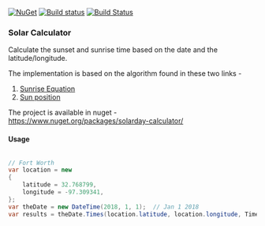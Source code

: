 [![NuGet](https://img.shields.io/nuget/v/FeatureToggle.svg)](https://www.nuget.org/packages/solarday-calculator)
[![Build status](https://ci.appveyor.com/api/projects/status/5di2f2f5qb6ccd6v?svg=true)](https://ci.appveyor.com/project/Siliconrob/solar-calculator)
[![Build Status](https://travis-ci.org/Siliconrob/solar-calculator.svg?branch=master)](https://travis-ci.org/Siliconrob/solar-calculator)

### Solar Calculator
Calculate the sunset and sunrise time based on the date and the latitude/longitude.

The implementation is based on the algorithm found in these two links -
1. [Sunrise Equation](https://en.wikipedia.org/wiki/Sunrise_equation)
2. [Sun position](http://aa.quae.nl/en/reken/zonpositie.html)

The project is available in nuget - https://www.nuget.org/packages/solarday-calculator/

#### Usage
```csharp

// Fort Worth
var location = new
{
	latitude = 32.768799,
	longitude = -97.309341,
};
var theDate = new DateTime(2018, 1, 1);  // Jan 1 2018          
var results = theDate.Times(location.latitude, location.longitude, TimeSpan.FromHours(-6)); // UTC offset for locale on Jan 1, not using daylight savings
```

